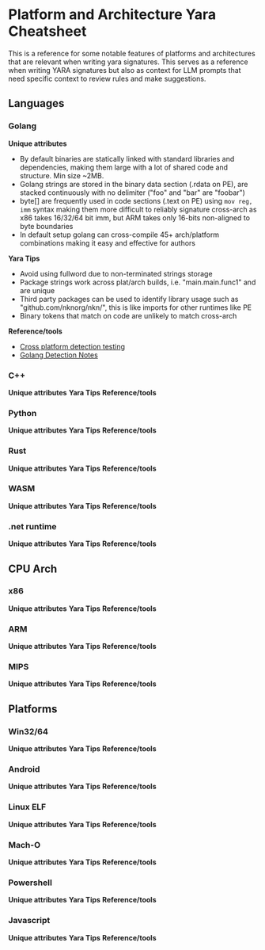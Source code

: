 # Platform and Architecture Yara Cheatsheet
This is a reference for some notable features of platforms and architectures that are relevant when writing yara signatures. This serves as a reference when writing YARA signatures but also as context for LLM prompts that need specific context to review rules and make suggestions.

## Languages
### Golang
**Unique attributes**
* By default binaries are statically linked with standard libraries and dependencies, making them large with a lot of shared code and structure. Min size ~2MB.
* Golang strings are stored in the binary data section (.rdata on PE), are stacked continuously with no delimiter ("foo" and "bar" are "foobar")
* byte[] are frequently used in code sections (.text on PE) using `mov reg, imm` syntax making them more difficult to reliably signature cross-arch as x86 takes 16/32/64 bit imm, but ARM takes only 16-bits non-aligned to byte boundaries
* In default setup golang can cross-compile 45+ arch/platform combinations making it easy and effective for authors

**Yara Tips**
* Avoid using fullword due to non-terminated strings storage
* Package strings work across plat/arch builds, i.e. "main.main.func1" and are unique
* Third party packages can be used to identify library usage such as "github.com/nknorg/nkn/", this is like imports for other runtimes like PE
* Binary tokens that match on code are unlikely to match cross-arch

**Reference/tools**
* [Cross platform detection testing](https://github.com/mrichard91/go_yara_detection)
* [Golang Detection Notes](golang_detection.md)

### C++
**Unique attributes**
**Yara Tips**
**Reference/tools**
### Python
**Unique attributes**
**Yara Tips**
**Reference/tools**
### Rust
**Unique attributes**
**Yara Tips**
**Reference/tools**
### WASM
**Unique attributes**
**Yara Tips**
**Reference/tools**
### .net runtime
**Unique attributes**
**Yara Tips**
**Reference/tools**

## CPU Arch
### x86
**Unique attributes**
**Yara Tips**
**Reference/tools**
### ARM
**Unique attributes**
**Yara Tips**
**Reference/tools**
### MIPS
**Unique attributes**
**Yara Tips**
**Reference/tools**

## Platforms
### Win32/64
**Unique attributes**
**Yara Tips**
**Reference/tools**
### Android
**Unique attributes**
**Yara Tips**
**Reference/tools**
### Linux ELF
**Unique attributes**
**Yara Tips**
**Reference/tools**
### Mach-O
**Unique attributes**
**Yara Tips**
**Reference/tools**
### Powershell
**Unique attributes**
**Yara Tips**
**Reference/tools**
### Javascript
**Unique attributes**
**Yara Tips**
**Reference/tools**
